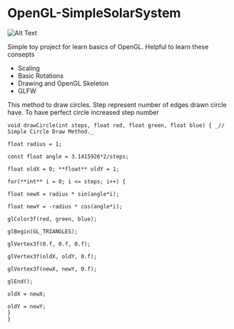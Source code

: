 # OpenGL-SimpleSolarSystem
![Alt Text](https://media.giphy.com/media/RfASwDX7J9I0wv5sJb/giphy.gif)

Simple toy project for learn basics of OpenGL. Helpful to learn these consepts
* Scaling
* Basic Rotations
* Drawing and OpenGL Skeleton
* GLFW



This method to draw circles. Step represent number of edges drawn circle have. To have perfect circle increased step number
```
void drawCircle(int steps, float red, float green, float blue) { _// Simple Circle Draw Method._

float radius = 1;

const float angle = 3.1415926*2/steps;

float oldX = 0; **float** oldY = 1;

for(**int** i = 0; i <= steps; i++) {

float newX = radius * sin(angle*i);

float newY = -radius * cos(angle*i);

glColor3f(red, green, blue);

glBegin(GL_TRIANGLES);

glVertex3f(0.f, 0.f, 0.f);

glVertex3f(oldX, oldY, 0.f);

glVertex3f(newX, newY, 0.f);

glEnd();

oldX = newX;

oldY = newY;
}
}
```
